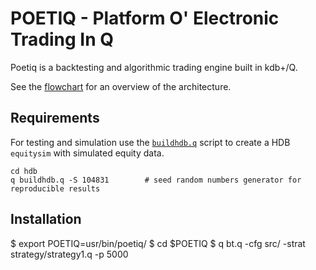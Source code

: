 # POETIQ - Platform O' Electronic Trading In Q

Poetiq is a backtesting and algorithmic trading engine built in kdb+/Q.

See the [flowchart](https://www.lucidchart.com/documents/view/470ba64c-d651-4fca-95a8-b1bec2ce62de) for an overview of the architecture.

## Requirements ##
For testing and simulation use the [`buildhdb.q`](http://code.kx.com/wsvn/code/cookbook_code/start/buildhdb.q) script to create a HDB `equitysim` with simulated equity data.
````
cd hdb
q buildhdb.q -S 104831        # seed random numbers generator for reproducible results
````

## Installation ##

$ export POETIQ=usr/bin/poetiq/
$ cd $POETIQ
$ q bt.q -cfg src/ -strat strategy/strategy1.q -p 5000